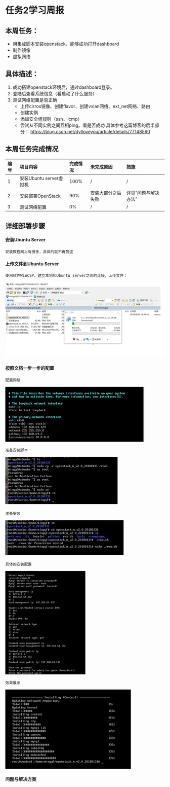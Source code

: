 # 任务2学习周报
## 本周任务：
- 用集成脚本安装openstack，能够成功打开dashboard
- 制作镜像
- 虚拟网络

## 具体描述：
1. 成功搭建openstack环境后，通过dashboard登录。
2. 登陆后查看系统信息（看启动了什么服务）
3. 测试网络配置是否正确
    - 上传cirros镜像、创建flavor、创建vxlan网络、ext_net网络、路由
    - 创建实例
    - 添加安全组规则（ssh、icmp）
    - 尝试从不同实例之间互相ping。看是否成功
    具体参考这篇博客的后半部分：
    https://blog.csdn.net/dylloveyou/article/details/77148560  

## 本周任务完成情况
| 编号  | 项目内容 | 完成情况  | 未完成原因  | 措施  |
| :--- | :--------| :--------|:------------|:------|
| 1    | 安装Ubuntu server虚拟机 |  100%  | / | /|
| 2    |   安装部署OpenStack|  90%  |安装大部分之后失败 |详见“问题与解决办法”
| 3    |    测试网络配置| 0%  | / | /|

## 详细部署步骤
#### 安装Ubuntu Server
	安装教程网上有很多，具体的就不再赘述
#### 上传文件到Ubuntu Server
	使用软件WinCSP，建立本地和Ubuntu server之间的连接，上传文件：
	
![](Images/1.png)
	
####  按照文档一步一步的配置
	配置网络

![](Images/4.png)

	准备安装脚本
	
![](Images/6.png)

	准备安装
	
![](Images/7.png)

	具体的安装配置

![](Images/8.png)

	效果展示
![](Images/9.png)

#### 问题与解决方案
	
